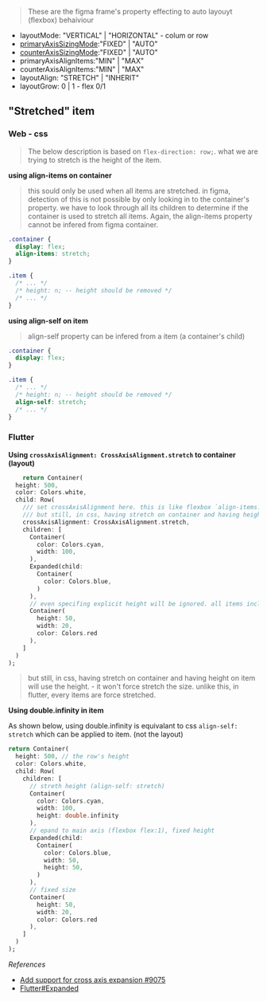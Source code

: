> These are the figma frame's property effecting to auto layouyt (flexbox) behaiviour

- layoutMode: "VERTICAL" | "HORIZONTAL" - colum or row
- [primaryAxisSizingMode](https://www.figma.com/plugin-docs/api/properties/nodes-primaryaxissizingmode/):"FIXED" | "AUTO"
- [counterAxisSizingMode](https://www.figma.com/plugin-docs/api/properties/nodes-counteraxissizingmode/):"FIXED" | "AUTO"
- primaryAxisAlignItems:"MIN" | "MAX"
- counterAxisAlignItems:"MIN" | "MAX"
- layoutAlign: "STRETCH" | "INHERIT"
- layoutGrow: 0 | 1 - flex 0/1

## "Stretched" item

### Web - css

> The below description is based on `flex-direction: row;`. what we are trying to stretch is the height of the item.

**using align-items on container**

> this sould only be used when all items are stretched. in figma, detection of this is not possible by only looking in to the container's property. we have to look through all its children to determine if the container is used to stretch all items. Again, the align-items property cannot be infered from figma container.

```css
.container {
  display: flex;
  align-items: stretch;
}

.item {
  /* ... */
  /* height: n; -- height should be removed */
  /* ... */
}
```

**using align-self on item**

> align-self property can be infered from a item (a container's child)

```css
.container {
  display: flex;
}

.item {
  /* ... */
  /* height: n; -- height should be removed */
  align-self: stretch;
  /* ... */
}
```

### Flutter

**Using `crossAxisAlignment: CrossAxisAlignment.stretch` to container (layout)**

```dart
    return Container(
  height: 500,
  color: Colors.white,
  child: Row(
    /// set crossAxisAlignment here. this is like flexbox `align-items: stretch;` in css
    /// but still, in css, having stretch on container and having height on item will use the height. - it won't force stretch the size. unlike this, in flutter, every items are force stretched. see below height-sized item's comment.
    crossAxisAlignment: CrossAxisAlignment.stretch,
    children: [
      Container(
        color: Colors.cyan,
        width: 100,
      ),
      Expanded(child:
        Container(
          color: Colors.blue,
        )
      ),
      // even specifing explicit height will be ignored. all items including this will be stretched (height) to 500 (the continer's fixed height)
      Container(
        height: 50,
        width: 20,
        color: Colors.red
      ),
    ]
  )
);
```

> but still, in css, having stretch on container and having height on item will use the height. - it won't force stretch the size. unlike this, in flutter, every items are force stretched.

**Using double.infinity in item**

As shown below, using double.infinity is equivalant to css `align-self: stretch` which can be applied to item. (not the layout)

```dart
return Container(
  height: 500, // the row's height
  color: Colors.white,
  child: Row(
    children: [
      // streth height (align-self: stretch)
      Container(
        color: Colors.cyan,
        width: 100,
        height: double.infinity
      ),
      // epand to main axis (flexbox flex:1), fixed height
      Expanded(child:
        Container(
          color: Colors.blue,
          width: 50,
          height: 50,
        )
      ),
      // fixed size
      Container(
        height: 50,
        width: 20,
        color: Colors.red
      ),
    ]
  )
);
```

_References_

- [Add support for cross axis expansion #9075](https://github.com/flutter/flutter/issues/9075)
- [Flutter#Expanded](https://api.flutter.dev/flutter/widgets/Expanded-class.html)
